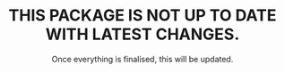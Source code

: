 <h1 align="center">THIS PACKAGE IS NOT UP TO DATE WITH LATEST CHANGES.</h1>

<p align="center">Once everything is finalised, this will be updated.</p>
